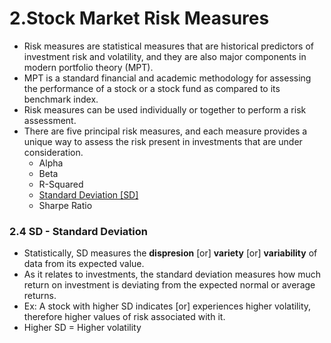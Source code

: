 # 2.Stock Market Risk Measures
- Risk measures are statistical measures that are historical predictors of investment risk and volatility, and they are also major components in modern portfolio theory (MPT). 
- MPT is a standard financial and academic methodology for assessing the performance of a stock or a stock fund as compared to its benchmark index. 
- Risk measures can be used individually or together to perform a risk assessment.
- There are five principal risk measures, and each measure provides a unique way to assess the risk present in investments that are under consideration. 
	- Alpha
	- Beta
	- R-Squared
	- [Standard Deviation [SD]](#24-sd---standard-deviation)
	- Sharpe Ratio

### 2.4 SD - Standard Deviation
- Statistically, SD measures the **dispresion** [or] **variety** [or] **variability** of data from its expected value.
- As it relates to investments, the standard deviation measures how much return on investment is deviating from the expected normal or average returns.
- Ex: A stock with higher SD indicates [or] experiences higher volatility, therefore higher values of risk associated with it.
- Higher SD = Higher volatility
